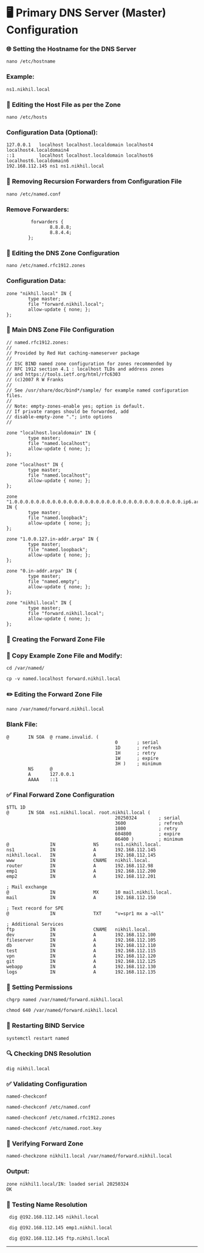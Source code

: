 # 🖥️ **Primary DNS Server (Master) Configuration**  

### 🌐 **Setting the Hostname for the DNS Server**  
```
nano /etc/hostname
```
### Example:
```
ns1.nikhil.local
```

### 📂 **Editing the Host File as per the Zone**  
```
nano /etc/hosts
```
### Configuration Data (Optional):
```
127.0.0.1   localhost localhost.localdomain localhost4 localhost4.localdomain4
::1         localhost localhost.localdomain localhost6 localhost6.localdomain6
192.168.112.145 ns1 ns1.nikhil.local
```

### 🚫 **Removing Recursion Forwarders from Configuration File**  
```
nano /etc/named.conf
```
### Remove Forwarders:
```
         forwarders {
                8.8.8.8;
                8.8.4.4;
        };
```

### 📝 **Editing the DNS Zone Configuration**  
```
nano /etc/named.rfc1912.zones
```
### Configuration Data:
```
zone "nikhil.local" IN {
        type master;
        file "forward.nikhil.local";
        allow-update { none; };
};
```

### 📜 **Main DNS Zone File Configuration**  
```
// named.rfc1912.zones:
//
// Provided by Red Hat caching-nameserver package
//
// ISC BIND named zone configuration for zones recommended by
// RFC 1912 section 4.1 : localhost TLDs and address zones
// and https://tools.ietf.org/html/rfc6303
// (c)2007 R W Franks
//
// See /usr/share/doc/bind*/sample/ for example named configuration files.
//
// Note: empty-zones-enable yes; option is default.
// If private ranges should be forwarded, add
// disable-empty-zone "."; into options
//

zone "localhost.localdomain" IN {
        type master;
        file "named.localhost";
        allow-update { none; };
};

zone "localhost" IN {
        type master;
        file "named.localhost";
        allow-update { none; };
};

zone "1.0.0.0.0.0.0.0.0.0.0.0.0.0.0.0.0.0.0.0.0.0.0.0.0.0.0.0.0.0.0.0.ip6.arpa" IN {
        type master;
        file "named.loopback";
        allow-update { none; };
};

zone "1.0.0.127.in-addr.arpa" IN {
        type master;
        file "named.loopback";
        allow-update { none; };
};

zone "0.in-addr.arpa" IN {
        type master;
        file "named.empty";
        allow-update { none; };
};

zone "nikhil.local" IN {
        type master;
        file "forward.nikhil.local";
        allow-update { none; };
};
```

### 📁 **Creating the Forward Zone File**  
### 📄 Copy Example Zone File and Modify:
```
cd /var/named/
```
```
cp -v named.localhost forward.nikhil.local
```

### ✏️ **Editing the Forward Zone File**  
```
nano /var/named/forward.nikhil.local
```
### Blank File:
```
@       IN SOA  @ rname.invalid. (
                                        0       ; serial
                                        1D      ; refresh
                                        1H      ; retry
                                        1W      ; expire
                                        3H )    ; minimum
        NS      @
        A       127.0.0.1
        AAAA    ::1
```
### ✅ **Final Forward Zone Configuration**  
```
$TTL 1D
@       IN SOA  ns1.nikhil.local. root.nikhil.local (
                                        20250324        ; serial
                                        3600            ; refresh
                                        1800            ; retry
                                        604800          ; expire
                                        86400 )         ; minimum
@               IN              NS      ns1.nikhil.local.
ns1             IN              A       192.168.112.145
nikhil.local.   IN              A       192.168.112.145
www             IN              CNAME   nikhil.local.
router          IN              A       192.168.112.98
emp1            IN              A       192.168.112.200
emp2            IN              A       192.168.112.201

; Mail exchange
@               IN              MX      10 mail.nikhil.local.
mail            IN              A       192.168.112.150

; Text record for SPE
@               IN              TXT     "v=spr1 mx a ~all"

; Additional Services
ftp             IN              CNAME   nikhil.local.
dev             IN              A       192.168.112.100
fileserver      IN              A       192.168.112.105
db              IN              A       192.168.112.110
test            IN              A       192.168.112.115
vpn             IN              A       192.168.112.120
git             IN              A       192.168.112.125
webapp          IN              A       192.168.112.130
logs            IN              A       192.168.112.135
```

### 🔐 **Setting Permissions**  
```
chgrp named /var/named/forward.nikhil.local
```
```
chmod 640 /var/named/forward.nikhil.local
```

### 🔄 **Restarting BIND Service**  
```
systemctl restart named
```
### 🔍 **Checking DNS Resolution**  
```
dig nikhil.local
```
### ✅ **Validating Configuration**  
```
named-checkconf
```
```
named-checkconf /etc/named.conf
```
```
named-checkconf /etc/named.rfc1912.zones
```
```
named-checkconf /etc/named.root.key
```

### 🔎 **Verifying Forward Zone**  
```
named-checkzone nikhil1.local /var/named/forward.nikhil.local
```
### Output:
```
zone nikhil1.local/IN: loaded serial 20250324
OK
```

### 🔬 **Testing Name Resolution**  
```
 dig @192.168.112.145 nikhil.local
```
```
 dig @192.168.112.145 emp1.nikhil.local
```
```
 dig @192.168.112.145 ftp.nikhil.local
```

---

